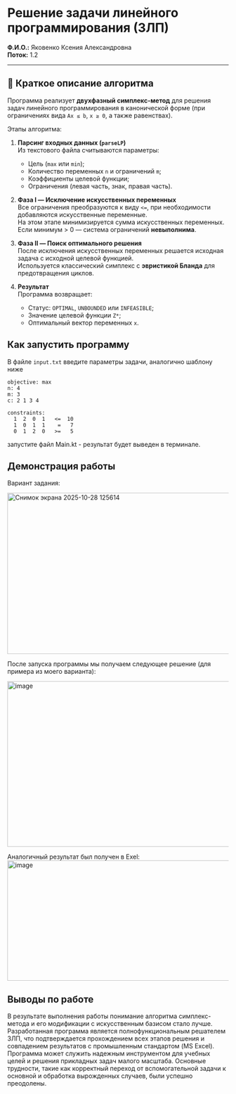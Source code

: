 # Решение задачи линейного программирования (ЗЛП)

**Ф.И.О.:** Яковенко Ксения Александровна  
**Поток:** 1.2  

---

## 📘 Краткое описание алгоритма

Программа реализует **двухфазный симплекс-метод** для решения задач линейного программирования в канонической форме (при ограничениях вида `Ax ≤ b`, `x ≥ 0`, а также равенствах).

Этапы алгоритма:

1. **Парсинг входных данных (`parseLP`)**  
   Из текстового файла считываются параметры:
   - Цель (`max` или `min`);
   - Количество переменных `n` и ограничений `m`;
   - Коэффициенты целевой функции;
   - Ограничения (левая часть, знак, правая часть).

2. **Фаза I — Исключение искусственных переменных**  
   Все ограничения преобразуются к виду `<=`, при необходимости добавляются искусственные переменные.  
   На этом этапе минимизируется сумма искусственных переменных.  
   Если минимум > 0 — система ограничений **невыполнима**.

3. **Фаза II — Поиск оптимального решения**  
   После исключения искусственных переменных решается исходная задача с исходной целевой функцией.  
   Используется классический симплекс с **эвристикой Бланда** для предотвращения циклов.

4. **Результат**  
   Программа возвращает:
   - Статус: `OPTIMAL`, `UNBOUNDED` или `INFEASIBLE`;
   - Значение целевой функции `Z*`;
   - Оптимальный вектор переменных `x`.

  ## Как запустить программу
  В файле `input.txt` введите параметры задачи, аналогично шаблону ниже
```
objective: max
n: 4
m: 3
c: 2 1 3 4

constraints:
  1  2  0  1   <=  10
  1  0  1  1    =   7
  0  1  2  0   >=   5
```
запустите файл Main.kt - результат будет выведен в терминале.

## Демонстрация работы
Вариант задания:

<img width="798" height="367" alt="Снимок экрана 2025-10-28 125614" src="https://github.com/user-attachments/assets/afca0cfe-014f-4f68-be95-f3bb057e246a" />

После запуска программы мы получаем следующее решение (для примера из моего варианта):

<img width="642" height="377" alt="image" src="https://github.com/user-attachments/assets/b2efb1bd-f10b-4c11-8fcc-c2b0ce88a97b" />

Аналогичный результат был получен в Exel:
<img width="1371" height="274" alt="image" src="https://github.com/user-attachments/assets/cc6c7741-dec3-41c3-9a71-e83bf6eb9516" />



## Выводы по работе
В результате выполнения работы понимание алгоритма симплекс-метода и его модификации с искусственным базисом стало лучше. Разработанная программа является полнофункциональным решателем ЗЛП, что подтверждается прохождением всех этапов решения и совпадением результатов с промышленным стандартом (MS Excel). Программа может служить надежным инструментом для учебных целей и решения прикладных задач малого масштаба. Основные трудности, такие как корректный переход от вспомогательной задачи к основной и обработка вырожденных случаев, были успешно преодолены.
